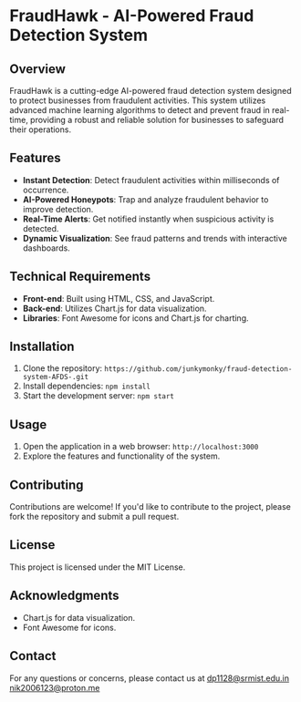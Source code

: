 **FraudHawk - AI-Powered Fraud Detection System**
=====================================================

**Overview**
------------

FraudHawk is a cutting-edge AI-powered fraud detection system designed to protect businesses from fraudulent activities. This system utilizes advanced machine learning algorithms to detect and prevent fraud in real-time, providing a robust and reliable solution for businesses to safeguard their operations.

**Features**
------------

* **Instant Detection**: Detect fraudulent activities within milliseconds of occurrence.
* **AI-Powered Honeypots**: Trap and analyze fraudulent behavior to improve detection.
* **Real-Time Alerts**: Get notified instantly when suspicious activity is detected.
* **Dynamic Visualization**: See fraud patterns and trends with interactive dashboards.

**Technical Requirements**
-------------------------

* **Front-end**: Built using HTML, CSS, and JavaScript.
* **Back-end**: Utilizes Chart.js for data visualization.
* **Libraries**: Font Awesome for icons and Chart.js for charting.

**Installation**
------------

1. Clone the repository: `https://github.com/junkymonky/fraud-detection-system-AFDS-.git`
2. Install dependencies: `npm install`
3. Start the development server: `npm start`

**Usage**
-----

1. Open the application in a web browser: `http://localhost:3000`
2. Explore the features and functionality of the system.

**Contributing**
------------

Contributions are welcome! If you'd like to contribute to the project, please fork the repository and submit a pull request.

**License**
-------

This project is licensed under the MIT License.

**Acknowledgments**
--------------

* Chart.js for data visualization.
* Font Awesome for icons.

**Contact**
---------

For any questions or concerns, please contact us at [dp1128@srmist.edu.in](mailto:dp1128@srmist.edu.in)   [nik2006123@proton.me](mailto:nik2006123@proton.me)
